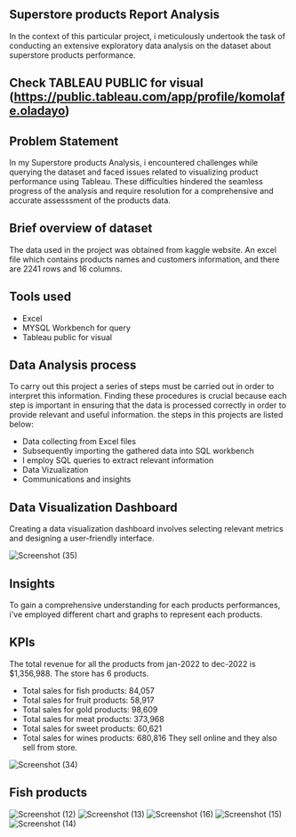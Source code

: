 ## Superstore products Report Analysis
In the context of this particular project, i meticulously undertook the task of conducting an extensive exploratory data analysis on the dataset about superstore products performance.

## Check TABLEAU PUBLIC for visual (https://public.tableau.com/app/profile/komolafe.oladayo)

## Problem Statement
In my Superstore products Analysis, i encountered challenges while querying the dataset and faced issues related to visualizing product performance using Tableau. These difficulties hindered the seamless progress of the analysis and require resolution for a comprehensive and accurate assesssment of the products data.

## Brief overview of dataset
The data used in the project was obtained from kaggle website. An excel file which contains products names and customers information, and there are 2241 rows and 16 columns. 

## Tools used
- Excel
- MYSQL Workbench for query
- Tableau public for visual

## Data Analysis process
To carry out this project a series of steps must be carried out in order to interpret this information. Finding these procedures is crucial because each step is important in ensuring that the data is processed correctly in order to provide relevant and useful information. the steps in this projects are listed below:

- Data collecting from Excel files
- Subsequently importing the gathered data into SQL workbench
- I employ SQL queries to extract relevant information
- Data Vizualization
- Communications and insights

## Data Visualization Dashboard 
Creating a data visualization dashboard involves selecting relevant metrics and designing a user-friendly interface.

![Screenshot (35)](https://github.com/olaanalyst/Superstore-Sales-Report/assets/141564936/e3d0c8f1-d44a-4b1f-8579-4a7971324430)

## Insights
To gain a comprehensive understanding for each products performances, i've employed different chart and graphs to represent each products.

## KPIs
The total revenue for all the products from jan-2022 to dec-2022 is $1,356,988. The store has 6 products.
- Total sales for fish products: 84,057
- Total sales for fruit products: 58,917
- Total sales for gold products: 98,609
- Total sales for meat products: 373,968
- Total sales for sweet products: 60,621
- Total sales for wines products: 680,816
They sell online and they also sell from store.

![Screenshot (34)](https://github.com/olaanalyst/Superstore-Sales-Report/assets/141564936/2821b46d-e81a-4fd2-90f4-d0e4e33a831b)

## Fish products
 
![Screenshot (12)](https://github.com/olaanalyst/Superstore-Sales-Report/assets/141564936/fbd74945-8720-40ef-b7aa-3b972c192c3d)
![Screenshot (13)](https://github.com/olaanalyst/Superstore-Sales-Report/assets/141564936/a19753a9-8a40-4dbb-8d77-80144dc3ba30)
![Screenshot (16)](https://github.com/olaanalyst/Superstore-Sales-Report/assets/141564936/7766a4bb-1dd4-4aa4-9ec6-6ce395f16680)
![Screenshot (15)](https://github.com/olaanalyst/Superstore-Sales-Report/assets/141564936/9446c390-3094-472e-aaf7-4feb0b8de086)
![Screenshot (14)](https://github.com/olaanalyst/Superstore-Sales-Report/assets/141564936/4b3b542e-de6b-4da8-8eca-99541f047280)
